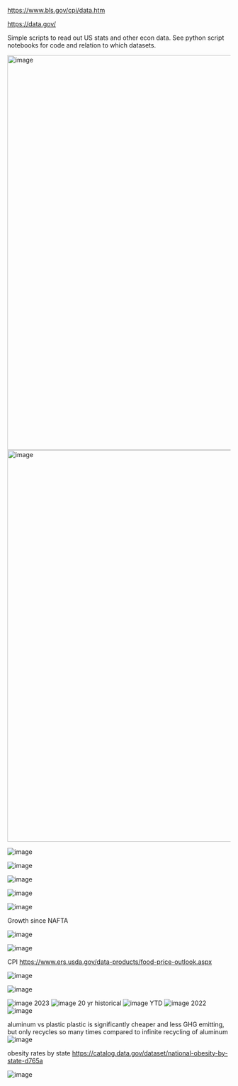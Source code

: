 https://www.bls.gov/cpi/data.htm

https://data.gov/

Simple scripts to read out US stats and other econ data. See python script notebooks for code and relation to which datasets.

<img width="890" alt="image" src="https://github.com/jtb21091/us-stats/assets/60986161/1e5f8298-0ad5-4eb5-8fb2-578b68b323db">

<img width="883" alt="image" src="https://github.com/jtb21091/us-stats/assets/60986161/d26579c5-6427-43b4-803a-902b92cacf7a">

![image](https://github.com/jtb21091/us-stats/assets/60986161/8911a690-7460-4b81-a323-83e94beca952)

![image](https://github.com/jtb21091/us-stats/assets/60986161/5078d222-97c9-4125-bc47-979c876eccc5)

![image](https://github.com/jtb21091/us-stats/assets/60986161/317ad8fc-859b-4ab8-a07d-dd6380e49cd6)

![image](https://github.com/jtb21091/us-stats/assets/60986161/13f6967e-ad70-4caf-8462-c689a74edaa1)

![image](https://github.com/jtb21091/us-stats/assets/60986161/8ee218c4-c7b6-4b9a-b83a-ba15b0a0d430)


Growth since NAFTA

![image](https://github.com/jtb21091/us-stats/assets/60986161/d0bd1919-5682-49af-a18d-242b5f2ed24b)

![image](https://github.com/jtb21091/us-stats/assets/60986161/abbd5c8b-0e04-452f-b1f1-cf0d2e0b06cb)

CPI https://www.ers.usda.gov/data-products/food-price-outlook.aspx

![image](https://github.com/jtb21091/econdata/assets/60986161/eb6dc679-f4ec-40d7-9189-7be306967f0e)

![image](https://github.com/jtb21091/econdata/assets/60986161/5fe4abcb-f331-43de-b519-d590b5fc206a)

![image](https://github.com/jtb21091/econdata/assets/60986161/211ae6aa-fbfa-47d0-91ed-31579a9b46ff)
2023
![image](https://github.com/jtb21091/econdata/assets/60986161/8056b598-1b51-478a-a2e5-ff91afe96f5b)
20 yr historical
![image](https://github.com/jtb21091/econdata/assets/60986161/7ac725cc-e717-4852-b345-d64904254a1b)
YTD
![image](https://github.com/jtb21091/econdata/assets/60986161/4cac6dda-dfd4-4e94-bfb4-c005404a04aa)
2022
![image](https://github.com/jtb21091/econdata/assets/60986161/d8d5359a-4921-4608-85d1-d64757b1c29f)

aluminum vs plastic
plastic is significantly cheaper and less GHG emitting, but only recycles so many times compared to infinite recycling of aluminum
![image](https://github.com/jtb21091/econdata/assets/60986161/ca4ea433-d4a6-4b00-a64d-86dde01ff2b1)

obesity rates by state https://catalog.data.gov/dataset/national-obesity-by-state-d765a

![image](https://github.com/jtb21091/econdata/assets/60986161/31e87fcf-7c0a-47e4-b476-4514c9e06c00)
